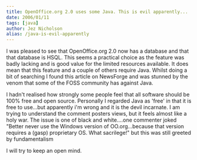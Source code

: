 ```yaml
---
title: OpenOffice.org 2.0 uses some Java. This is evil apparently...
date: 2006/01/11
tags: [java]
author: Jez Nicholson
alias: /java-is-evil-apparently
---
```

I was pleased to see that OpenOffice.org 2.0 now has a database and that that database is HSQL. This seems a practical choice as the feature was badly lacking and is good value for the limited resources available. It does mean that this feature and a couple of others require Java. Whilst doing a bit of searching I found this article on NewsForge and was stunned by the venom that some of the FOSS community has against Java.

I hadn't realised how strongly some people feel that all software should be 100% free and open source. Personally I regarded Java as 'free' in that it is free to use...but apparently i'm wrong and it is the devil incarnate. I am trying to understand the comment posters views, but it feels almost like a holy war. The issue is one of black and white....one commenter joked "Better never use the Windows version of OO.org...because that version requires a (gasp) proprietary OS. What sacrilege!" but this was still greeted by fundamentalism

I will try to keep an open mind.